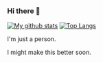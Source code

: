 ### Hi there 👋

[![My github stats](https://github-readme-stats.vercel.app/api?username=SausageMcSauce&show_icons=true)](https://github.com/anuraghazra/github-readme-stats) [![Top Langs](https://github-readme-stats.vercel.app/api/top-langs/?username=SausageMcSauce)](https://github.com/anuraghazra/github-readme-stats)

I'm just a person.

I might make this better soon.
